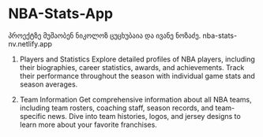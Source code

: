 # NBA-Stats-App
პროექტზე მუშაობენ ნიკოლოზ ცუცხუბაია და ივანე ნოზაძე.
nba-stats-nv.netlify.app

1. Players and Statistics
Explore detailed profiles of NBA players, including their biographies, career statistics, awards, and achievements. Track their performance throughout the season with individual game stats and season averages.

2. Team Information
Get comprehensive information about all NBA teams, including team rosters, coaching staff, season records, and team-specific news. Dive into team histories, logos, and jersey designs to learn more about your favorite franchises.
